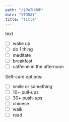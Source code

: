 ```yaml
---
path: "/$PATHNUM"
date: "$TODAY"
title: "title"
---
```


text

- [ ] wake up
- [ ] do 1 thing
- [ ] meditate
- [ ] breakfast
- [ ] caffeine in the afternoon

Self-care options:
- [ ] smile or something
- [ ] 10+ pull-ups
- [ ] 30+ push-ups
- [ ] chinese
- [ ] walk
- [ ] read
